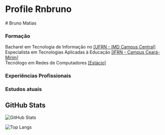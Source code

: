 <h1>
    <a href="https://github.com/rnbruno"></a>
    <span> Profile Rnbruno</span>
</h1>
# Bruno Matias
<h3>Formação</h3>
Bacharel em Tecnologia de Informação no  <a href="https://www.metropoledigital.ufrn.br/portal/">[UFRN - IMD Campus Central]</a><br>
Especialista em Tecnologias Aplicadas à Educação  <a href="https://portal.ifrn.edu.br/cursos/outros/pos-graduacao/tecnologias-aplicadas-a-educacao/">[IFRN - Campus Ceará-Mirim]</a><br>
Tecnólogo em Redes de Computadores  <a href="https://estacio.br/cursos/graduacao/redes-de-computadores?">[Estácio]</a><br>
<h3>Experiências Profissionais</h3>

<h3>Estudos atuais</h3>

## GitHub Stats

![GitHub Stats](https://github-readme-stats.vercel.app/api?username=rnbruno&show_icons=true&hide=contribs,prs&cache_seconds=86400&theme=aura)

![Top Langs](https://github-readme-stats-git-masterrstaa-rickstaa.vercel.app/api/top-langs/?username=rnbruno&bg_color=000&border_color=30A3DC&title_color=E94D5F&text_color=FFF)